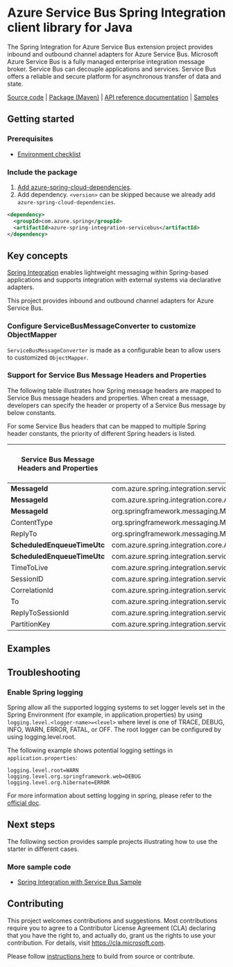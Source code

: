 # Azure Service Bus Spring Integration client library for Java

The Spring Integration for Azure Service Bus extension project provides inbound and outbound channel adapters for Azure Service Bus. 
Microsoft Azure Service Bus is a fully managed enterprise integration message broker. Service Bus can decouple applications and services. 
Service Bus offers a reliable and secure platform for asynchronous transfer of data and state. 

[Source code][src_code] | [Package (Maven)][package] | [API reference documentation][refdocs] | [Samples][sample]

## Getting started

### Prerequisites
- [Environment checklist][environment_checklist]

### Include the package
1. [Add azure-spring-cloud-dependencies].
1. Add dependency. `<version>` can be skipped because we already add `azure-spring-cloud-dependencies`.
```xml
<dependency>
  <groupId>com.azure.spring</groupId>
  <artifactId>azure-spring-integration-servicebus</artifactId>
</dependency>
```

## Key concepts
[Spring Integration][spring_integration] enables lightweight messaging within Spring-based applications and supports integration with external systems via declarative adapters.

This project provides inbound and outbound channel adapters for Azure Service Bus.

### Configure ServiceBusMessageConverter to customize ObjectMapper
`ServiceBusMessageConverter` is made as a configurable bean to allow users to customized `ObjectMapper`.

### Support for Service Bus Message Headers and Properties
The following table illustrates how Spring message headers are mapped to Service Bus message headers and properties.
When creat a message, developers can specify the header or property of a Service Bus message by below constants.

For some Service Bus headers that can be mapped to multiple Spring header constants, the priority of different Spring headers is listed.

Service Bus Message Headers and Properties | Spring Message Header Constants | Type | Priority Number (Descending priority)
---|---|---|---
**MessageId** | com.azure.spring.integration.servicebus.converter.ServiceBusMessageHeaders.MESSAGE_ID | String | 1
**MessageId** | com.azure.spring.integration.core.AzureHeaders.RAW_ID | String | 2
**MessageId** | org.springframework.messaging.MessageHeaders.ID | UUID | 3
ContentType | org.springframework.messaging.MessageHeaders.CONTENT_TYPE | String | N/A
ReplyTo | org.springframework.messaging.MessageHeaders.REPLY_CHANNEL | String | N/A
**ScheduledEnqueueTimeUtc** | com.azure.spring.integration.core.AzureHeaders.SCHEDULED_ENQUEUE_MESSAGE | Integer | 1
**ScheduledEnqueueTimeUtc** | com.azure.spring.integration.servicebus.converter.ServiceBusMessageHeaders.SCHEDULED_ENQUEUE_TIME | Instant | 2
TimeToLive | com.azure.spring.integration.servicebus.converter.ServiceBusMessageHeaders.TIME_TO_LIVE | Duration | N/A
SessionID | com.azure.spring.integration.servicebus.converter.ServiceBusMessageHeaders.SESSION_ID | String | N/A
CorrelationId | com.azure.spring.integration.servicebus.converter.ServiceBusMessageHeaders.CORRELATION_ID | String | N/A
To | com.azure.spring.integration.servicebus.converter.ServiceBusMessageHeaders.TO | String | N/A
ReplyToSessionId | com.azure.spring.integration.servicebus.converter.ServiceBusMessageHeaders.REPLY_TO_SESSION_ID | String | N/A
PartitionKey | com.azure.spring.integration.servicebus.converter.ServiceBusMessageHeaders.PARTITION_KEY | String | N/A

## Examples


## Troubleshooting
### Enable Spring logging
Spring allow all the supported logging systems to set logger levels set in the Spring Environment (for example, in application.properties) by using 
`logging.level.<logger-name>=<level>` where level is one of TRACE, DEBUG, INFO, WARN, ERROR, FATAL, or OFF. 
The root logger can be configured by using logging.level.root.

The following example shows potential logging settings in `application.properties`:

```
logging.level.root=WARN
logging.level.org.springframework.web=DEBUG
logging.level.org.hibernate=ERROR
```

For more information about setting logging in spring, please refer to the [official doc][spring_boot_logging].

## Next steps
The following section provides sample projects illustrating how to use the starter in different cases.

### More sample code
- [Spring Integration with Service Bus Sample][spring_integration_sample_with_service_bus]

## Contributing
This project welcomes contributions and suggestions.  Most contributions require you to agree to a Contributor License Agreement (CLA) declaring that you have the right to, and actually do, grant us the rights to use your contribution. For details, visit https://cla.microsoft.com.

Please follow [instructions here][contributing_md] to build from source or contribute.

<!-- Links -->
[contributing_md]: https://github.com/Azure/azure-sdk-for-java/tree/main/sdk/spring/CONTRIBUTING.md
[package]: https://mvnrepository.com/artifact/com.microsoft.azure/spring-integration-servicebus
[refdocs]: https://azure.github.io/azure-sdk-for-java/springcloud.html#spring-integration-servicebus
[sample]: https://github.com/Azure-Samples/azure-spring-boot-samples/tree/main/servicebus/azure-spring-integration-sample-servicebus
[spring_boot_logging]: https://docs.spring.io/spring-boot/docs/current/reference/html/features.html#boot-features-logging
[spring_integration]: https://spring.io/projects/spring-integration
[spring_integration_sample_with_service_bus]: https://github.com/Azure-Samples/azure-spring-boot-samples/tree/main/servicebus/azure-spring-integration-sample-servicebus
[src_code]: https://github.com/Azure/azure-sdk-for-java/tree/main/sdk/spring/azure-spring-integration-servicebus
[environment_checklist]: https://github.com/Azure/azure-sdk-for-java/blob/main/sdk/spring/ENVIRONMENT_CHECKLIST.md#ready-to-run-checklist
[Add azure-spring-cloud-dependencies]: https://github.com/Azure/azure-sdk-for-java/blob/main/sdk/spring/AZURE_SPRING_BOMS_USAGE.md#add-azure-spring-cloud-dependencies
